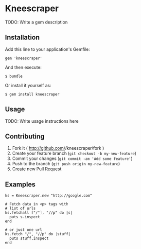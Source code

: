 # Kneescraper

TODO: Write a gem description

## Installation

Add this line to your application's Gemfile:

    gem 'kneescraper'

And then execute:

    $ bundle

Or install it yourself as:

    $ gem install kneescraper

## Usage

TODO: Write usage instructions here

## Contributing

1. Fork it ( http://github.com/<my-github-username>/kneescraper/fork )
2. Create your feature branch (`git checkout -b my-new-feature`)
3. Commit your changes (`git commit -am 'Add some feature'`)
4. Push to the branch (`git push origin my-new-feature`)
5. Create new Pull Request

## Examples

    ks = Kneescraper.new "http://google.com"

    # Fetch data in <p> tags with
    # list of urls
    ks.fetchall ["/"], "//p" do |s|
      puts s.inspect
    end

    # or just one url
    ks.fetch "/", "//p" do |stuff|
      puts stuff.inspect
    end

